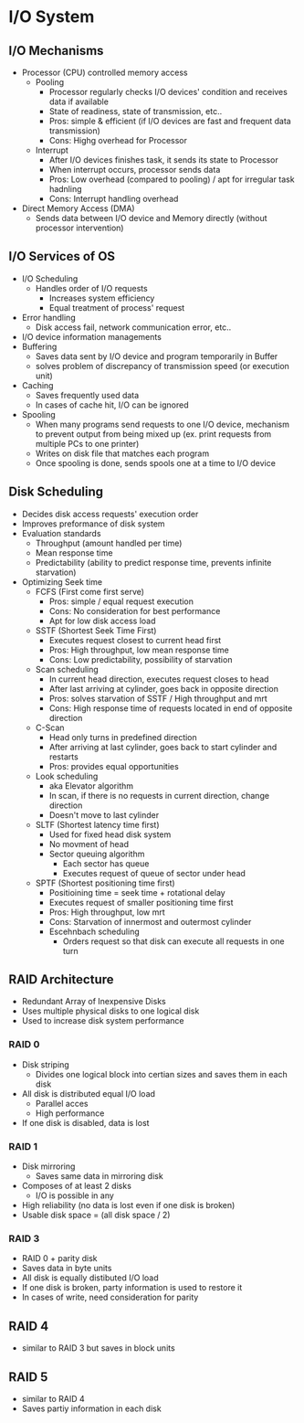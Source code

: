 # I/O System

## I/O Mechanisms
- Processor (CPU) controlled memory access
    - Pooling
        - Processor regularly checks I/O devices' condition and receives data if available
        - State of readiness, state of transmission, etc..
        - Pros: simple & efficient (if I/O devices are fast and frequent data transmission)
        - Cons: Highg overhead for Processor
    - Interrupt
        - After I/O devices finishes task, it sends its state to Processor
        - When interrupt occurs, processor sends data
        - Pros: Low overhead (compared to pooling) / apt for irregular task hadnling
        - Cons: Interrupt handling overhead
- Direct Memory Access (DMA)
    - Sends data between I/O device and Memory directly (without processor intervention)

## I/O Services of OS
- I/O Scheduling
    - Handles order of I/O requests
        - Increases system efficiency
        - Equal treatment of process' request
- Error handling
    - Disk access fail, network communication error, etc..
- I/O device information managements
- Buffering
    - Saves data sent by I/O device and program temporarily in Buffer
    - solves problem of discrepancy of transmission speed (or execution unit)
- Caching
    - Saves frequently used data
    - In cases of cache hit, I/O can be ignored
- Spooling
    - When many programs send requests to one I/O device, mechanism to prevent output from being mixed up (ex. print requests from multiple PCs to one printer)
    - Writes on disk file that matches each program
    - Once spooling is done, sends spools one at a time to I/O device

## Disk Scheduling
- Decides disk access requests' execution order
- Improves preformance of disk system
- Evaluation standards
    - Throughput (amount handled per time)
    - Mean response time
    - Predictability (ability to predict response time, prevents infinite starvation)
- Optimizing Seek time
    - FCFS (First come first serve)
        - Pros: simple / equal request execution
        - Cons: No consideration for best performance
        - Apt for low disk access load
    - SSTF (Shortest Seek Time First)
        - Executes request closest to current head first
        - Pros: High throughput, low mean response time
        - Cons: Low predictability, possibility of starvation
    - Scan scheduling
        - In current head direction, executes request closes to head
        - After last arriving at cylinder, goes back in opposite direction
        - Pros: solves starvation of SSTF / High throughput and mrt
        - Cons: High response time of requests located in end of opposite direction
    - C-Scan
        - Head only turns in predefined direction
        - After arriving at last cylinder, goes back to start cylinder and restarts
        - Pros: provides equal opportunities
    - Look scheduling
        - aka Elevator algorithm
        - In scan, if there is no requests in current direction, change direction
        - Doesn't move to last cylinder
    - SLTF (Shortest latency time first)
        - Used for fixed head disk system
        - No movment of head
        - Sector queuing algorithm
            - Each sector has queue
            - Executes request of queue of sector under head
    - SPTF (Shortest positioning time first)
        - Positioining time = seek time + rotational delay
        - Executes request of smaller positioning time first
        - Pros: High throughput, low mrt
        - Cons: Starvation of innermost and outermost cylinder
        - Escehnbach scheduling
            - Orders request so that disk can execute all requests in one turn

## RAID Architecture
- Redundant Array of Inexpensive Disks
- Uses multiple physical disks to one logical disk
- Used to increase disk system performance

### RAID 0
- Disk striping
    - Divides one logical block into certian sizes and saves them in each disk
- All disk is distributed equal I/O load
    - Parallel acces
    - High performance
- If one disk is disabled, data is lost

### RAID 1
- Disk mirroring 
    - Saves same data in mirroring disk
- Composes of at least 2 disks
    - I/O is possible in any
- High reliability (no data is lost even if one disk is broken)
- Usable disk space = (all disk space / 2)

### RAID 3
- RAID 0 + parity disk
- Saves data in byte units
- All disk is equally distibuted I/O load
- If one disk is broken, party information is used to restore it
- In cases of write, need consideration for parity

## RAID 4
- similar to RAID 3 but saves in block units

## RAID 5
- similar to RAID 4
- Saves partiy information in each disk